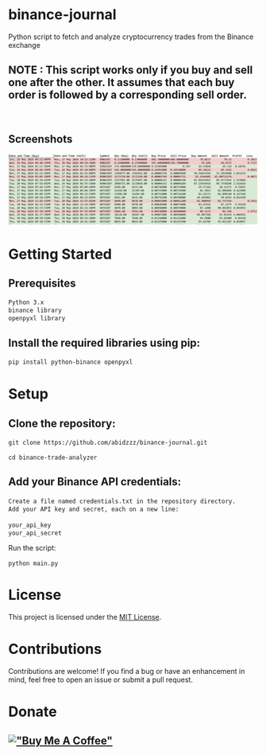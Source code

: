 # binance-journal
Python script to fetch and analyze cryptocurrency trades from the Binance exchange 

## <b>NOTE </b> : This script works only if you buy and sell one after the other. It assumes that <b>each buy order is followed by a corresponding sell order</b>.

<br>

## Screenshots
<img src="/0.png"></image>

# Getting Started

## Prerequisites

    Python 3.x
    binance library
    openpyxl library
## Install the required libraries using pip:

```bash
pip install python-binance openpyxl
```

# Setup

   ## Clone the repository:

   ```
   git clone https://github.com/abidzzz/binance-journal.git
   ```


   ```
   cd binance-trade-analyzer
   ```

## Add your Binance API credentials:

    Create a file named credentials.txt in the repository directory.
    Add your API key and secret, each on a new line:

    your_api_key
    your_api_secret

Run the script:

```
python main.py
```


# License

This project is licensed under the [MIT License](LICENSE).

# Contributions

Contributions are welcome! If you find a bug or have an enhancement in mind, feel free to open an issue or submit a pull request.

#  Donate 

[!["Buy Me A Coffee"](https://www.buymeacoffee.com/assets/img/custom_images/orange_img.png)](https://www.buymeacoffee.com/obitoz)
---
